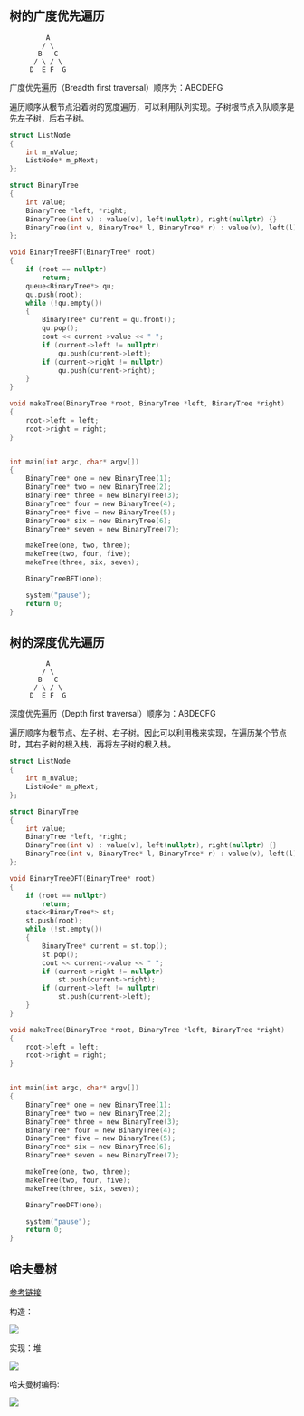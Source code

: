 ## 树的广度优先遍历

```
         A
        / \
       B   C
      / \ / \
     D  E F  G
```

广度优先遍历（Breadth first traversal）顺序为：ABCDEFG

遍历顺序从根节点沿着树的宽度遍历，可以利用队列实现。子树根节点入队顺序是先左子树，后右子树。

```c
struct ListNode
{
	int m_nValue;
	ListNode* m_pNext;
};

struct BinaryTree
{
	int value;
	BinaryTree *left, *right;
	BinaryTree(int v) : value(v), left(nullptr), right(nullptr) {}
	BinaryTree(int v, BinaryTree* l, BinaryTree* r) : value(v), left(l), right(r) {}
};

void BinaryTreeBFT(BinaryTree* root)
{
	if (root == nullptr)
		return;
	queue<BinaryTree*> qu;
	qu.push(root);
	while (!qu.empty())
	{
		BinaryTree* current = qu.front();
		qu.pop();
		cout << current->value << " ";
		if (current->left != nullptr)
			qu.push(current->left);	
		if (current->right != nullptr)
			qu.push(current->right);
	}
}

void makeTree(BinaryTree *root, BinaryTree *left, BinaryTree *right)
{
	root->left = left;
	root->right = right;
}


int main(int argc, char* argv[])
{
	BinaryTree* one = new BinaryTree(1);
	BinaryTree* two = new BinaryTree(2);
	BinaryTree* three = new BinaryTree(3);
	BinaryTree* four = new BinaryTree(4);
	BinaryTree* five = new BinaryTree(5);
	BinaryTree* six = new BinaryTree(6);
	BinaryTree* seven = new BinaryTree(7);

	makeTree(one, two, three);
	makeTree(two, four, five);
	makeTree(three, six, seven);

	BinaryTreeBFT(one);

	system("pause");
	return 0;
}
```

## 树的深度优先遍历

```
         A
        / \
       B   C
      / \ / \
     D  E F  G
```

深度优先遍历（Depth first traversal）顺序为：ABDECFG

遍历顺序为根节点、左子树、右子树。因此可以利用栈来实现，在遍历某个节点时，其右子树的根入栈，再将左子树的根入栈。

```c
struct ListNode
{
	int m_nValue;
	ListNode* m_pNext;
};

struct BinaryTree
{
	int value;
	BinaryTree *left, *right;
	BinaryTree(int v) : value(v), left(nullptr), right(nullptr) {}
	BinaryTree(int v, BinaryTree* l, BinaryTree* r) : value(v), left(l), right(r) {}
};

void BinaryTreeDFT(BinaryTree* root)
{
	if (root == nullptr)
		return;
	stack<BinaryTree*> st;
	st.push(root);
	while (!st.empty())
	{
		BinaryTree* current = st.top();
		st.pop();
		cout << current->value << " ";
		if (current->right != nullptr)
			st.push(current->right);
		if (current->left != nullptr)
			st.push(current->left);	
	}
}

void makeTree(BinaryTree *root, BinaryTree *left, BinaryTree *right)
{
	root->left = left;
	root->right = right;
}


int main(int argc, char* argv[])
{
	BinaryTree* one = new BinaryTree(1);
	BinaryTree* two = new BinaryTree(2);
	BinaryTree* three = new BinaryTree(3);
	BinaryTree* four = new BinaryTree(4);
	BinaryTree* five = new BinaryTree(5);
	BinaryTree* six = new BinaryTree(6);
	BinaryTree* seven = new BinaryTree(7);

	makeTree(one, two, three);
	makeTree(two, four, five);
	makeTree(three, six, seven);

	BinaryTreeDFT(one);

	system("pause");
	return 0;
}
```

## 哈夫曼树

[参考链接](https://www.youtube.com/watch?v=Q3t2SXt8dHo)

构造：

![](../../../pics/algorithms/哈夫曼树的构造.png)

实现：堆

![](../../../pics/algorithms/哈夫曼树的实现.png)

哈夫曼树编码:

![](../../../pics/algorithms/哈夫曼树编码.png)